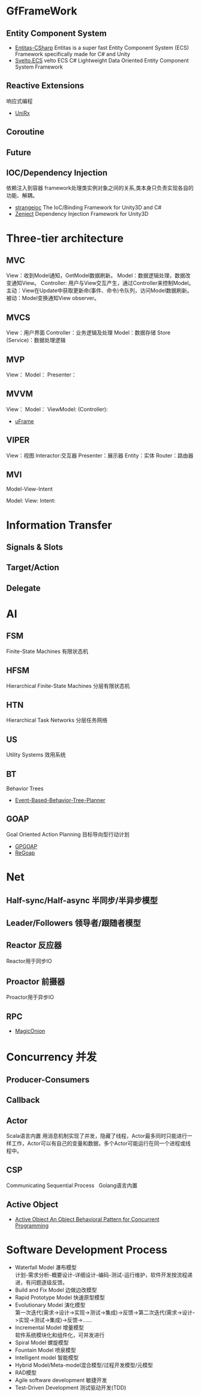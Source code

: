 # GfFrameWork

## Entity Component System

* [Entitas-CSharp](https://github.com/sschmid/Entitas-CSharp) Entitas is a super fast Entity Component System (ECS) Framework specifically made for C# and Unity
* [Svelto.ECS](https://github.com/sebas77/Svelto.ECS) velto ECS C# Lightweight Data Oriented Entity Component System Framework 

## Reactive Extensions
响应式编程
* [UniRx](https://github.com/neuecc/UniRx)

## Coroutine

## Future

## IOC/Dependency Injection
依赖注入到容器
framework处理类实例对象之间的关系,类本身只负责实现各自的功能、解耦。

* [strangeioc](https://github.com/strangeioc/strangeioc) The IoC/Binding Framework for Unity3D and C#
* [Zenject](https://github.com/modesttree/Zenject) Dependency Injection Framework for Unity3D

# Three-tier architecture
## MVC
View：收到Model通知，GetModel数据刷新。
Model：数据逻辑处理，数据改变通知View。
Controller: 用户与View交互产生，通过Controller来控制Model。
主动：View在Update中获取更新命(事件、命令)令队列，访问Model数据刷新。
被动：Model变换通知View observer。

## MVCS 
View：用户界面 
Controller：业务逻辑及处理 
Model：数据存储
Store (Service)：数据处理逻辑

## MVP
View：
Model：
Presenter：

## MVVM
View：
Model：
ViewModel:
(Controller):

* [uFrame](https://github.com/uFrame/uFrame.Complete)

## VIPER
View：视图
Interactor:交互器
Presenter：展示器 
Entity：实体
Router：路由器

## MVI
Model-View-Intent

Model:
View:
Intent:

# Information Transfer
## Signals & Slots
## Target/Action
## Delegate

# AI
## FSM
Finite-State Machines
有限状态机

## HFSM
Hierarchical Finite-State Machines
分层有限状态机

## HTN
Hierarchical Task Networks
分层任务网络

## US
Utility Systems
效用系统

## BT
Behavior Trees
* [Event-Based-Behavior-Tree-Planner](https://github.com/Weilin1992/Event-Based-Behavior-Tree-Planner)

## GOAP
Goal Oriented Action Planning
目标导向型行动计划
* [GPGOAP](https://github.com/stolk/GPGOAP)
* [ReGoap](https://github.com/luxkun/ReGoap)

# Net
## Half-sync/Half-async 半同步/半异步模型
## Leader/Followers 领导者/跟随者模型
## Reactor 反应器
  Reactor用于同步IO
## Proactor 前摄器
  Proactor用于异步IO
## RPC
* [MagicOnion](https://github.com/neuecc/MagicOnion)
 
# Concurrency 并发
## Producer-Consumers 
## Callback
## Actor
 Scala语言内置
 用消息机制实现了并发，隐藏了线程，Actor最多同时只能进行一样工作，Actor可以有自己的变量和数据，多个Actor可能运行在同一个进程或线程中。
## CSP 
   Communicating Sequential Process
   Golang语言内置
## Active Object
* [Active Object An Object Behavioral Pattern for Concurrent Programming](http://www.cs.wustl.edu/~schmidt/PDF/Act-Obj.pdf) 

# Software Development Process
+ Waterfall Model 瀑布模型  
  计划-需求分析-概要设计-详细设计-编码-测试-运行维护，软件开发按流程递进，有问题逐级反馈。
+ Build and Fix Model 边做边改模型  
+ Rapid Prototype Model 快速原型模型
+ Evolutionary Model 演化模型  
  第一次迭代(需求->设计->实现->测试->集成)->反馈->第二次迭代(需求->设计->实现->测试->集成)->反馈->…… 
+ Incremental Model 增量模型  
  软件系统模块化和组件化，可并发进行  
+ Spiral Model 螺旋模型  
+ Fountain Model 喷泉模型  
+ Intelligent model 智能模型  
+ Hybrid Model/Meta-model混合模型/过程开发模型/元模型  
+ RAD模型  
+ Agile software development 敏捷开发  
+ Test-Driven Development 测试驱动开发(TDD) 
